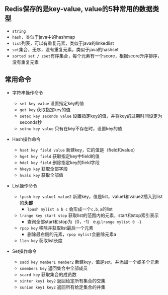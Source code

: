 ## Redis保存的是key-value, value的5种常用的数据类型
- `string`
- `hash`，类似于java中的hashmap
- `list`列表，可以有重复元素，类似于java的linkedlist
- `set`集合，无序，没有重复元素，类似于java的hashset
- `sorted set / zset`有序集合，每个元素有一个score，根据score升序排序，没有重复元素

## 常用命令
- 字符串操作命令
  - `set key value` 设置指定key的值
  - `get key` 获取指定key的值
  - `setex key seconds value` 设置指定key的值，并将key的过期时间设定为seconds秒
  - `setnx key value` 只有在key不存在时，设置key的值


- Hash操作命令
    - `hset key field value` 新建key，它的值是（field和value）
    - `hget key field` 获取指定key中field的值
    - `hdel key field` 删除指定key的field字段
    - `hkeys key` 获取全部字段
    - `hvals key` 获取全部值


- List操作命令
    - `lpush key value1 value2` 新建key，值是list，value1和value2插入到list的**头部**
      - `lpush mylist a b c` 会形成一个`c,b,a`的list
    - `lrange key start stop` 获取list的范围内的元素，start和stop索引表示
      - 查询全部start和stop为（0，-1） e.g.`lrange mylist 0 -1`
    - `rpop key` 移除并获取list最后一个元素
      - 删除最右侧的元素，`rpop mylist`会删除元素a
    - `llen key` 获取list长度


- Set操作命令
    - `sadd key member1 member2` 新建key，值是set，并添加一个或多个元素
    - `smembers key` 返回集合中全部成员
    - `scard key` 获取集合的成员数
    - `sinter key1 key2` 返回给定所有集合的交集
    - `sunion key1 key2` 返回所有给定集合的并集
